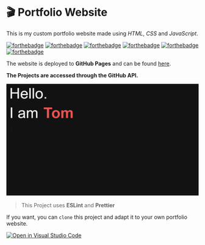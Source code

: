 # :clapper: Portfolio Website

This is my custom portfolio website made using _HTML_, _CSS_ and _JavaScript_.

[![forthebadge](https://forthebadge.com/images/badges/built-by-developers.svg)](https://forthebadge.com) [![forthebadge](https://forthebadge.com/images/badges/check-it-out.svg)](https://forthebadge.com) [![forthebadge](https://forthebadge.com/images/badges/built-with-love.svg)](https://forthebadge.com) [![forthebadge](https://forthebadge.com/images/badges/uses-html.svg)](https://forthebadge.com) [![forthebadge](https://forthebadge.com/images/badges/uses-js.svg)](https://forthebadge.com) [![forthebadge](https://forthebadge.com/images/badges/uses-css.svg)](https://forthebadge.com)

The website is deployed to **GitHub Pages** and can be found [here](https://schmelto.github.io/Portfolio/).

**The Projects are accessed through the GitHub API.**

![portfolio](./assets/portfolio.gif)

> This Project uses **ESLint** and **Prettier**

If you want, you can `clone` this project and adapt it to your own portfolio website.

[![Open in Visual Studio Code](https://open.vscode.dev/badges/open-in-vscode.svg)](https://open.vscode.dev/schmelto/Portfolio)
